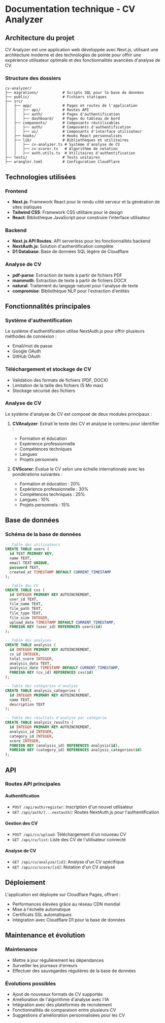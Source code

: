 # Documentation technique - CV Analyzer

## Architecture du projet

CV Analyzer est une application web développée avec Next.js, utilisant une architecture moderne et des technologies de pointe pour offrir une expérience utilisateur optimale et des fonctionnalités avancées d'analyse de CV.

### Structure des dossiers

```
cv-analyzer/
├── migrations/           # Scripts SQL pour la base de données
├── public/               # Fichiers statiques
├── src/
│   ├── app/              # Pages et routes de l'application
│   │   ├── api/          # Routes API
│   │   ├── auth/         # Pages d'authentification
│   │   ├── dashboard/    # Pages du tableau de bord
│   ├── components/       # Composants réutilisables
│   │   ├── auth/         # Composants d'authentification
│   │   ├── ui/           # Composants d'interface utilisateur
│   ├── hooks/            # Hooks React personnalisés
│   ├── lib/              # Bibliothèques et utilitaires
│   │   ├── cv-analyzer.ts # Système d'analyse de CV
│   │   ├── cv-scorer.ts   # Algorithme de notation
│   │   ├── auth.utils.ts  # Utilitaires d'authentification
├── tests/                # Tests unitaires
├── wrangler.toml         # Configuration Cloudflare
```

## Technologies utilisées

### Frontend
- **Next.js**: Framework React pour le rendu côté serveur et la génération de sites statiques
- **Tailwind CSS**: Framework CSS utilitaire pour le design
- **React**: Bibliothèque JavaScript pour construire l'interface utilisateur

### Backend
- **Next.js API Routes**: API serverless pour les fonctionnalités backend
- **NextAuth.js**: Solution d'authentification complète
- **D1 Database**: Base de données SQL légère de Cloudflare

### Analyse de CV
- **pdf-parse**: Extraction de texte à partir de fichiers PDF
- **mammoth**: Extraction de texte à partir de fichiers DOCX
- **natural**: Traitement du langage naturel pour l'analyse de texte
- **compromise**: Bibliothèque NLP pour l'extraction d'entités

## Fonctionnalités principales

### Système d'authentification
Le système d'authentification utilise NextAuth.js pour offrir plusieurs méthodes de connexion :
- Email/mot de passe
- Google OAuth
- GitHub OAuth

### Téléchargement et stockage de CV
- Validation des formats de fichiers (PDF, DOCX)
- Limitation de la taille des fichiers (5 Mo max)
- Stockage sécurisé des fichiers

### Analyse de CV
Le système d'analyse de CV est composé de deux modules principaux :
1. **CVAnalyzer**: Extrait le texte des CV et analyse le contenu pour identifier :
   - Formation et éducation
   - Expérience professionnelle
   - Compétences techniques
   - Langues
   - Projets personnels

2. **CVScorer**: Évalue le CV selon une échelle internationale avec les pondérations suivantes :
   - Formation et éducation : 20%
   - Expérience professionnelle : 30%
   - Compétences techniques : 25%
   - Langues : 10%
   - Projets personnels : 15%

## Base de données

### Schéma de la base de données

```sql
-- Table des utilisateurs
CREATE TABLE users (
  id TEXT PRIMARY KEY,
  name TEXT,
  email TEXT UNIQUE,
  password TEXT,
  created_at TIMESTAMP DEFAULT CURRENT_TIMESTAMP
);

-- Table des CV
CREATE TABLE cvs (
  id INTEGER PRIMARY KEY AUTOINCREMENT,
  user_id TEXT,
  file_name TEXT,
  file_path TEXT,
  file_type TEXT,
  file_size INTEGER,
  upload_date TIMESTAMP DEFAULT CURRENT_TIMESTAMP,
  FOREIGN KEY (user_id) REFERENCES users(id)
);

-- Table des analyses
CREATE TABLE analysis (
  id INTEGER PRIMARY KEY AUTOINCREMENT,
  cv_id INTEGER,
  total_score INTEGER,
  analysis_data TEXT,
  analysis_date TIMESTAMP DEFAULT CURRENT_TIMESTAMP,
  FOREIGN KEY (cv_id) REFERENCES cvs(id)
);

-- Table des catégories d'analyse
CREATE TABLE analysis_categories (
  id INTEGER PRIMARY KEY AUTOINCREMENT,
  name TEXT,
  description TEXT
);

-- Table des résultats d'analyse par catégorie
CREATE TABLE analysis_results (
  id INTEGER PRIMARY KEY AUTOINCREMENT,
  analysis_id INTEGER,
  category_id INTEGER,
  score INTEGER,
  FOREIGN KEY (analysis_id) REFERENCES analysis(id),
  FOREIGN KEY (category_id) REFERENCES analysis_categories(id)
);
```

## API

### Routes API principales

#### Authentification
- `POST /api/auth/register`: Inscription d'un nouvel utilisateur
- `GET /api/auth/[...nextauth]`: Routes NextAuth.js pour l'authentification

#### Gestion des CV
- `POST /api/cv/upload`: Téléchargement d'un nouveau CV
- `GET /api/cv/list`: Liste des CV de l'utilisateur connecté

#### Analyse de CV
- `GET /api/cv/analyze/[id]`: Analyse d'un CV spécifique
- `GET /api/cv/score/[id]`: Notation d'un CV analysé

## Déploiement

L'application est déployée sur Cloudflare Pages, offrant :
- Performances élevées grâce au réseau CDN mondial
- Mise à l'échelle automatique
- Certificats SSL automatiques
- Intégration avec Cloudflare D1 pour la base de données

## Maintenance et évolution

### Maintenance
- Mettre à jour régulièrement les dépendances
- Surveiller les journaux d'erreurs
- Effectuer des sauvegardes régulières de la base de données

### Évolutions possibles
- Ajout de nouveaux formats de CV supportés
- Amélioration de l'algorithme d'analyse avec l'IA
- Intégration avec des plateformes de recrutement
- Fonctionnalités de comparaison entre plusieurs CV
- Suggestions d'amélioration personnalisées pour les CV
